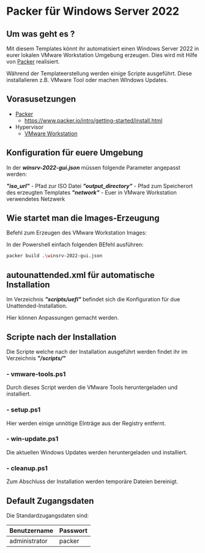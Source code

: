# Packer für Windows Server 2022

## Um was geht es ?

Mit diesem Templates könnt ihr automatisiert einen Windows Server 2022 in eurer lokalen VMware Workstation Umgebung erzeugen. Dies wird mit Hilfe von [Packer](https://www.packer.io/) realisiert.

Während der Templateerstellung werden einige Scripte ausgeführt. Diese installalieren z.B. VMware Tool oder machen WIndows Updates.

## Vorasusetzungen

- [Packer](https://www.packer.io/downloads.html)
  - <https://www.packer.io/intro/getting-started/install.html>
- Hypervisor
  - [VMware Workstation](https://www.vmware.com/products/workstation-pro.html)

## Konfiguration für euere Umgebung

In der ***winsrv-2022-gui.json*** müssen folgende Parameter angepasst werden:

***"iso_url"*** - Pfad zur ISO Datei
***"output_directory"*** - Pfad zum Speicherort des erzeugten Templates
***"network"*** - Euer in VMware Workstation verwendetes Netzwerk

## Wie startet man die Images-Erzeugung

Befehl zum Erzeugen des VMware Workstation Images:

In der Powershell einfach folgenden BEfehl ausführen:

```sh
packer build .\winsrv-2022-gui.json
```

## autounattended.xml für automatische Installation

Im Verzeichnis ***"scripts/uefi"*** befindet sich die Konfiguration für due Unattended-Installation.

Hier können Anpassungen gemacht werden.

## Scripte nach der Installation

Die Scripte welche nach der Installation ausgeführt werden findet ihr im Verzeichnis ***"/scripts/"***

### - vmware-tools.ps1

Durch dieses Script werden die VMware Tools heruntergeladen und installiert.

### - setup.ps1

Hier werden einige unnötige EInträge aus der Registry entfernt.

### - win-update.ps1

Die aktuellen Windows Updates werden heruntergeladen und installiert.

### - cleanup.ps1

Zum Abschluss der Installation werden temporäre Dateien bereinigt.

## Default Zugangsdaten

Die Standardzugangsdaten sind:

|Benutzername|Passwort|
|--------|--------|
|administrator|packer|